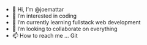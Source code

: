 - 👋 Hi, I’m @joemattar
- 👀 I’m interested in coding
- 🌱 I’m currently learning fullstack web development
- 💞️ I’m looking to collaborate on everything
- 📫 How to reach me ... Git

<!---
joemattar/joemattar is a ✨ special ✨ repository because its `README.md` (this file) appears on your GitHub profile.
You can click the Preview link to take a look at your changes.
--->
